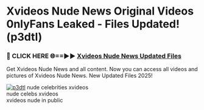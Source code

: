 # Xvideos Nude News Original Videos 0nlyFans Leaked - Files Updated! (p3dtl)

<h3>🔴 CLICK HERE 🌐==►► <a href="https://tinyurl.com/52m3yx9h" rel="nofollow">Xvideos Nude News Updated Files</a></h3>

Get Xvideos Nude News and all content. Now you can access all videos and pictures of Xvideos Nude News. New Updated Files 2025!

[![p3dtl](https://i.imgur.com/TnHtlc8.gif)](https://tinyurl.com/52m3yx9h)
nude celebrities xvideos<br>
nude celebs xvideos<br>
xvideos nude in public